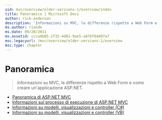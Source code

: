 ```yaml
---
uid: mvc/overview/older-versions-1/overview/index
title: Panoramica | Microsoft Docs
author: rick-anderson
description: 'Informazioni su MVC, le differenze rispetto a Web Form e come creare un''applicazione ASP.NET.'
ms.author: riande
ms.date: 09/28/2011
ms.assetid: ccca4b85-2f32-4d81-9ae5-a876f84497a7
msc.legacyurl: /mvc/overview/older-versions-1/overview
msc.type: chapter
---
```

<a name="overview"></a>Panoramica
====================
> Informazioni su MVC, le differenze rispetto a Web Form e come creare un'applicazione ASP.NET.


- [Panoramica di ASP.NET MVC](asp-net-mvc-overview.md)
- [Informazioni sul processo di esecuzione di ASP.NET MVC](understanding-the-asp-net-mvc-execution-process.md)
- [Informazioni su modelli, visualizzazioni e controller (C#)](understanding-models-views-and-controllers-cs.md)
- [Informazioni su modelli, visualizzazioni e controller (VB)](understanding-models-views-and-controllers-vb.md)
